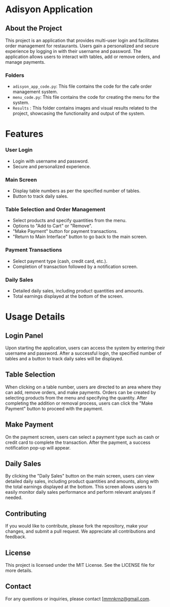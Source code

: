 # Adisyon Application

## About the Project
This project is an application that provides multi-user login and facilitates order management for restaurants. Users gain a personalized and secure experience by logging in with their username and password. The application allows users to interact with tables, add or remove orders, and manage payments.

### Folders
- `adisyon_app_code.py`: This file contains the code for the cafe order management system.
- `menu_code.py`: This file contains the code for creating the menu for the system.
- `Results` : This folder contains images and visual results related to the project, showcasing the functionality and output of the system.

# Features

### User Login
- Login with username and password.
- Secure and personalized experience.
### Main Screen
- Display table numbers as per the specified number of tables.
- Button to track daily sales.
### Table Selection and Order Management
- Select products and specify quantities from the menu.
- Options to "Add to Cart" or "Remove".
- "Make Payment" button for payment transactions.
- "Return to Main Interface" button to go back to the main screen.
### Payment Transactions
- Select payment type (cash, credit card, etc.).
- Completion of transaction followed by a notification screen.
### Daily Sales
- Detailed daily sales, including product quantities and amounts.
- Total earnings displayed at the bottom of the screen.

# Usage Details
## Login Panel
Upon starting the application, users can access the system by entering their username and password. After a successful login, the specified number of tables and a button to track daily sales will be displayed.

## Table Selection
When clicking on a table number, users are directed to an area where they can add, remove orders, and make payments. Orders can be created by selecting products from the menu and specifying the quantity. After completing the addition or removal process, users can click the "Make Payment" button to proceed with the payment.

## Make Payment
On the payment screen, users can select a payment type such as cash or credit card to complete the transaction. After the payment, a success notification pop-up will appear.

## Daily Sales
By clicking the "Daily Sales" button on the main screen, users can view detailed daily sales, including product quantities and amounts, along with the total earnings displayed at the bottom. This screen allows users to easily monitor daily sales performance and perform relevant analyses if needed.


## Contributing
If you would like to contribute, please fork the repository, make your changes, and submit a pull request. We appreciate all contributions and feedback.

## License
This project is licensed under the MIT License. See the LICENSE file for more details.

## Contact
For any questions or inquiries, please contact [mmnkrnz@gmail.com.
